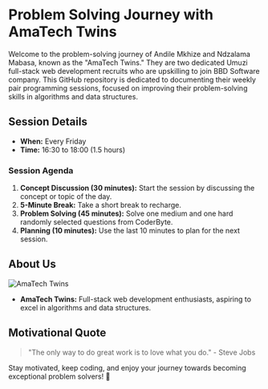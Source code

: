 # Problem Solving Journey with AmaTech Twins

Welcome to the problem-solving journey of Andile Mkhize and Ndzalama Mabasa, known as the "AmaTech Twins." They are two dedicated Umuzi full-stack web development recruits who are upskilling to join BBD Software company. This GitHub repository is dedicated to documenting their weekly pair programming sessions, focused on improving their problem-solving skills in algorithms and data structures.

## Session Details

- **When:** Every Friday
- **Time:** 16:30 to 18:00 (1.5 hours)

### Session Agenda

1. **Concept Discussion (30 minutes):** Start the session by discussing the concept or topic of the day.
2. **5-Minute Break:** Take a short break to recharge.
3. **Problem Solving (45 minutes):** Solve one medium and one hard randomly selected questions from CoderByte.
4. **Planning (10 minutes):** Use the last 10 minutes to plan for the next session.

## About Us

![AmaTech Twins](<Insert_AmaTech_Twins_Picture_Link_Here>)
- **AmaTech Twins:** Full-stack web development enthusiasts, aspiring to excel in algorithms and data structures.

## Motivational Quote

> "The only way to do great work is to love what you do." - Steve Jobs

Stay motivated, keep coding, and enjoy your journey towards becoming exceptional problem solvers! 🚀
